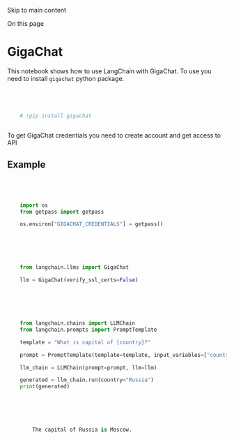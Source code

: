

Skip to main content

On this page

# GigaChat

This notebook shows how to use LangChain with GigaChat. To use you need to install `gigachat` python package.

```python




    # !pip install gigachat



```


To get GigaChat credentials you need to create account and get access to API

## Example​

```python




    import os
    from getpass import getpass

    os.environ["GIGACHAT_CREDENTIALS"] = getpass()



```


```python




    from langchain.llms import GigaChat

    llm = GigaChat(verify_ssl_certs=False)



```


```python




    from langchain.chains import LLMChain
    from langchain.prompts import PromptTemplate

    template = "What is capital of {country}?"

    prompt = PromptTemplate(template=template, input_variables=["country"])

    llm_chain = LLMChain(prompt=prompt, llm=llm)

    generated = llm_chain.run(country="Russia")
    print(generated)



```


```python




        The capital of Russia is Moscow.



```
